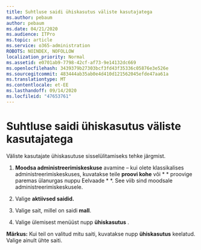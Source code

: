 ```yaml
---
title: Suhtluse saidi ühiskasutus väliste kasutajatega
ms.author: pebaum
author: pebaum
ms.date: 04/21/2020
ms.audience: ITPro
ms.topic: article
ms.service: o365-administration
ROBOTS: NOINDEX, NOFOLLOW
localization_priority: Normal
ms.assetid: e0701ab9-7798-42cf-af73-9e14132dc669
ms.openlocfilehash: 3439379b27303bcf3fd43f35336c05876e3e526e
ms.sourcegitcommit: 483444ab35ab0e4d410d121562045efde47aa61a
ms.translationtype: MT
ms.contentlocale: et-EE
ms.lasthandoff: 09/14/2020
ms.locfileid: "47653761"
---
```

# <a name="share-a-communication-site-with-external-users"></a>Suhtluse saidi ühiskasutus väliste kasutajatega

Väliste kasutajate ühiskasutuse sisselülitamiseks tehke järgmist. 
  
1. **Moodsa administreerimiskeskuse** avamine – kui olete klassikalises administreerimiskeskuses, kuvatakse teile **proovi kohe** või * * proovige paremas ülanurgas nuppu Eelvaade * *. See viib sind moodsale administreerimiskeskusele. 
  
2. Valige **aktiivsed saidid.**
  
3. Valige sait, millel on saidi **mall**. 
  
4. Valige ülemisest menüüst nupp **ühiskasutus** . 
  
 **Märkus:** Kui teil on valitud mitu saiti, kuvatakse nupp **ühiskasutus** keelatud. Valige ainult ühte saiti. 
  

